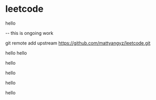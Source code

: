 # leetcode

hello


-- this is ongoing work



git remote add upstream https://github.com/mattyangyz/leetcode.git



hello hello

hello


hello

hello

hello